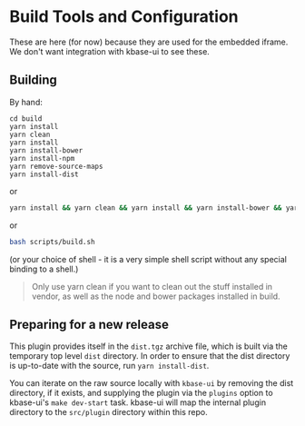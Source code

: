 # Build Tools and Configuration

These are here (for now) because they are used for the embedded iframe. We don't want integration with kbase-ui to see these.

## Building

By hand:

```
cd build
yarn install
yarn clean
yarn install
yarn install-bower
yarn install-npm
yarn remove-source-maps
yarn install-dist
```

or

```zsh
yarn install && yarn clean && yarn install && yarn install-bower && yarn install-npm &&yarn remove-source-maps && yarn install-dist
```

or

```zsh
bash scripts/build.sh
```

(or your choice of shell - it is a very simple shell script without any special binding to a shell.)

> Only use yarn clean if you want to clean out the stuff installed in vendor, as well as the node and bower packages installed in build.

## Preparing for a new release

This plugin provides itself in the `dist.tgz` archive file, which is built via the temporary top level `dist` directory. In order to ensure that the dist directory is up-to-date with the source, run `yarn install-dist`.

You can iterate on the raw source locally with `kbase-ui` by removing the dist directory, if it exists, and supplying the plugin via the `plugins` option to kbase-ui's `make dev-start` task. kbase-ui will map the internal plugin directory to the `src/plugin` directory within this repo.